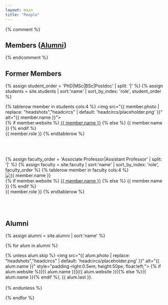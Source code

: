 ```yaml
---
layout: main
title: "People"
---
```


{% comment %}
## Members ([Alumni](/alumni/))
{% endcomment %}
## Former Members

<style>
  table.four-columns td {
    width: 25%;
    text-align: center;
  }
</style>


<table class="four-columns" width="100%">
{% assign student_order = 'PhD|MSc|BSc|Postdoc' | split: '|' %}
{% assign students = site.students | sort:'name' | sort_by_index: 'role', student_order %}

{% tablerow member in students cols:4 %}
  <img src="{{ member.photo | replace: "headshots","headcircs" | default: 'headcircs/placeholder.png' }}" alt="{{ member.name }}"><br>
  {% if member.website %}
    <a href="{{ member.website }}">{{ member.name }}</a>
  {% else %}
    {{ member.name }}
  {% endif %}
  <br>
  {{ member.role }}
{% endtablerow %}
</table>

<p><br></p>

<table class="four-columns" width="100%">
{% assign faculty_order = 'Associate Professor|Assistant Professor' | split: '|' %}
{% assign faculty = site.faculty | sort:'name' | sort_by_index: 'role', faculty_order %}
{% tablerow member in faculty cols:4 %}
  <img src="{{ member.photo | replace: "headshots","headcircs" | default: 'headcircs/placeholder.png' }}" alt="{{ member.name }}"><br>
  {% if member.website %}
    <a href="{{ member.website }}">{{ member.name }}</a>
  {% else %}
    {{ member.name }}
  {% endif %}
  <br>
  {{ member.role }}
{% endtablerow %}
</table>
<br>



## Alumni

{% assign alumni = site.alumni | sort:'name' %}

{% for alum in alumni %}


{% unless alum.skip %}
  <img src="{{ alum.photo | replace: "headshots","headcircs" | default: 'headcircs/placeholder.png' }}" alt="{{ alum.name }}" style="padding-right:0.5em; height:50px; float:left;">
  {% if alum.website %}[{{ alum.name }}]({{ alum.website }}){% else %}{{ alum.name }}{% endif %}, {{ alum.last }}.  
<br style="clear: both;" />
{% endunless %}

{% endfor %}



